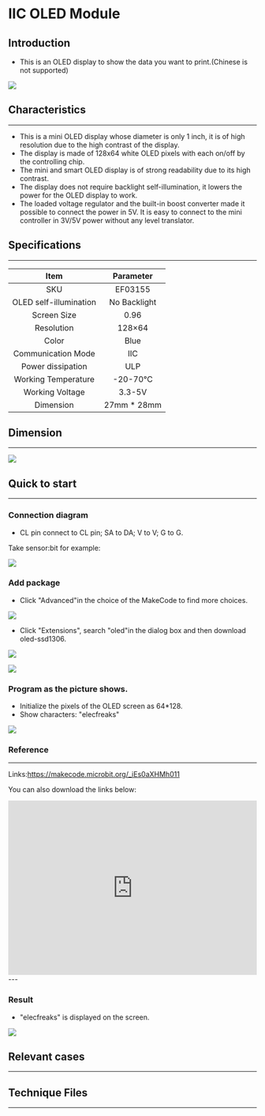 # IIC OLED Module

## Introduction
- This is an OLED display to show the data you want to print.(Chinese is not supported)

 ![](./images/Xa4wAJ3.jpg)

## Characteristics
---


- This is a mini OLED display whose diameter is only 1 inch, it is of high resolution due to the  high contrast of the display.
- The display is made of 128x64 white OLED pixels with each on/off by the controlling chip.
- The mini and smart OLED display is of strong  readability due to its high contrast.
- The display does not require backlight self-illumination, it lowers the power for the OLED display to work.
- The loaded voltage regulator and the built-in boost converter made it possible to connect the power in 5V. It is easy to connect to the mini controller in 3V/5V power without any level translator. 

## Specifications
---
Item | Parameter 
:-: | :-: 
SKU|EF03155
OLED self-illumination|No Backlight
Screen Size | 0.96
Resolution|128×64
Color|Blue
Communication Mode|IIC
Power dissipation|ULP
Working Temperature|-20-70℃
Working Voltage|3.3-5V
Dimension|27mm * 28mm

## Dimension
---

 ![](./images/0C9CgFF.jpg)

## Quick to start
---

### Connection diagram
- CL pin connect to CL pin; SA to DA; V to V; G to G.

Take sensor:bit for example:

 ![](./images/JnrQKL9.png)

###  Add package
- Click "Advanced"in the choice of the MakeCode to find more choices.

 ![](./images/smtcNoB.png)



- Click "Extensions", search "oled"in the dialog box and then download oled-ssd1306.

 ![](./images/25Cwyvf.png)

 ![](./images/XWFXKaU.png)

### Program as the picture shows.
- Initialize the pixels of the OLED screen as 64*128.
- Show characters: "elecfreaks"

 ![](./images/IK3ue9u.png)

### Reference
---


Links:https://makecode.microbit.org/_iEs0aXHMh011

You can also download the links below:

<div style="position:relative;height:0;padding-bottom:70%;overflow:hidden;"><iframe style="position:absolute;top:0;left:0;width:100%;height:100%;" src="https://makecode.microbit.org/#pub:_iEs0aXHMh011" frameborder="0" sandbox="allow-popups allow-forms allow-scripts allow-same-origin"></iframe></div>  
---

### Result
- "elecfreaks" is displayed on the screen.

 ![](./images/2ThINGK.jpg)

## Relevant cases
---

## Technique Files
---

